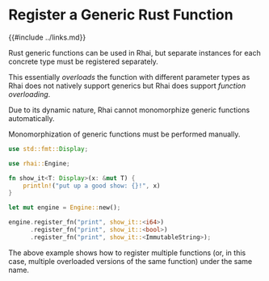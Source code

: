 Register a Generic Rust Function
===============================

{{#include ../links.md}}

Rust generic functions can be used in Rhai, but separate instances for each concrete type must be
registered separately.

This essentially _overloads_ the function with different parameter types as Rhai does not natively
support generics but Rhai does support _function overloading_.

Due to its dynamic nature, Rhai cannot monomorphize generic functions automatically.

Monomorphization of generic functions must be performed manually.

```rust no_run
use std::fmt::Display;

use rhai::Engine;

fn show_it<T: Display>(x: &mut T) {
    println!("put up a good show: {}!", x)
}

let mut engine = Engine::new();

engine.register_fn("print", show_it::<i64>)
      .register_fn("print", show_it::<bool>)
      .register_fn("print", show_it::<ImmutableString>);
```

The above example shows how to register multiple functions (or, in this case, multiple overloaded
versions of the same function) under the same name.
